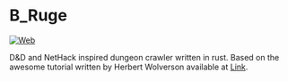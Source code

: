 # B_Ruge

[![Web](https://github.com/SebastianRiga/B_Ruge/actions/workflows/deploy_web.yml/badge.svg?branch=main)](https://github.com/SebastianRiga/B_Ruge/actions/workflows/deploy_web.yml)

D&D and NetHack inspired dungeon crawler written in rust.
Based on the awesome tutorial written by Herbert Wolverson available at
[Link](https://bfnightly.bracketproductions.com/rustbook/chapter_0.html).
